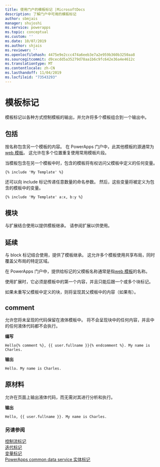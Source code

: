 ```yaml
---
title: 使用门户的模板标记 |MicrosoftDocs
description: 了解门户中可用的模板标记
author: sbmjais
manager: shujoshi
ms.service: powerapps
ms.topic: conceptual
ms.custom: ''
ms.date: 10/07/2019
ms.author: shjais
ms.reviewer: ''
ms.openlocfilehash: 4475e9e2ccc474a6eeb3e7a2e959b360b3250aa8
ms.sourcegitcommit: d9cecdd5a35279d78aa1b6c9fc642e36a4e4612c
ms.translationtype: MT
ms.contentlocale: zh-CN
ms.lasthandoff: 11/04/2019
ms.locfileid: "73543293"
---
```

# <a name="template-tags"></a>模板标记

模板标记以各种方式控制模板的输出，并允许将多个模板组合到一个输出中。

## <a name="include"></a>包括

按名称包含另一个模板的内容。 在 PowerApps 门户中，此其他模板的源通常为[web 模板](store-content-web-templates.md)。 这允许在多个位置重复使用常用模板片段。  

当模板包含在另一个模板中时，包含的模板将有权访问父模板中定义的任何变量。

`{% include 'My Template' %}`

还可以向 include 标记传递任意数量的命名参数。 然后，这些变量将被定义为包含的模板中的变量。

`{% include 'My Template' a:x, b:y %}`

## <a name="block"></a>模块

与扩展结合使用以提供模板继承。 请参阅扩展以供使用。

## <a name="extends"></a>延续

与 block 标记结合使用，提供了模板继承。 这允许多个模板使用共享布局，同时覆盖父布局的特定区域。

在 PowerApps 门户中，提供给标记的父模板名称通常是指[web 模板](store-content-web-templates.md)的名称。  

使用扩展时，它必须是模板中的第一个内容，并且只能后跟一个或多个块标记。

如果未重写父模板中定义的块，则将呈现其父模板中的内容（如果有）。

## <a name="comment"></a>comment

允许您将未呈现的代码保留在液体模板中。 将不会呈现块中的任何内容，并且中的任何液体代码都不会执行。

**编写**

`Hello{% comment %}, {{ user.fullname }}{% endcomment %}. My name is Charles.`

**输出**

`Hello. My name is Charles.`

## <a name="raw"></a>原材料

允许在页面上输出液体代码，而无需对其进行分析和执行。

**输出**

`Hello, {{ user.fullname }}. My name is Charles.`

### <a name="see-also"></a>另请参阅

[控制流标记](control-flow-tags.md)<br>
[迭代标记](iteration-tags.md)<br>
[变量标记](variable-tags.md)<br>
[PowerApps common data service 实体标记](portals-entity-tags.md)
